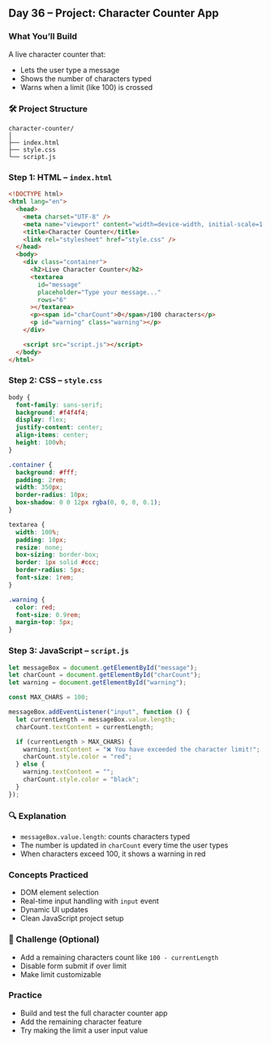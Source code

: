<article class="day-block">

## Day 36 – Project: Character Counter App

### What You’ll Build

A live character counter that:

- Lets the user type a message
- Shows the number of characters typed
- Warns when a limit (like 100) is crossed

<div class="section-break"></div>

### 🛠 Project Structure

```
character-counter/
│
├── index.html
├── style.css
└── script.js
```

<div class="section-break"></div>

### Step 1: HTML – `index.html`

```html
<!DOCTYPE html>
<html lang="en">
  <head>
    <meta charset="UTF-8" />
    <meta name="viewport" content="width=device-width, initial-scale=1.0" />
    <title>Character Counter</title>
    <link rel="stylesheet" href="style.css" />
  </head>
  <body>
    <div class="container">
      <h2>Live Character Counter</h2>
      <textarea
        id="message"
        placeholder="Type your message..."
        rows="6"
      ></textarea>
      <p><span id="charCount">0</span>/100 characters</p>
      <p id="warning" class="warning"></p>
    </div>

    <script src="script.js"></script>
  </body>
</html>
```

<div class="section-break"></div>

### Step 2: CSS – `style.css`

```css
body {
  font-family: sans-serif;
  background: #f4f4f4;
  display: flex;
  justify-content: center;
  align-items: center;
  height: 100vh;
}

.container {
  background: #fff;
  padding: 2rem;
  width: 350px;
  border-radius: 10px;
  box-shadow: 0 0 12px rgba(0, 0, 0, 0.1);
}

textarea {
  width: 100%;
  padding: 10px;
  resize: none;
  box-sizing: border-box;
  border: 1px solid #ccc;
  border-radius: 5px;
  font-size: 1rem;
}

.warning {
  color: red;
  font-size: 0.9rem;
  margin-top: 5px;
}
```

<div class="section-break"></div>

### Step 3: JavaScript – `script.js`

```js
let messageBox = document.getElementById("message");
let charCount = document.getElementById("charCount");
let warning = document.getElementById("warning");

const MAX_CHARS = 100;

messageBox.addEventListener("input", function () {
  let currentLength = messageBox.value.length;
  charCount.textContent = currentLength;

  if (currentLength > MAX_CHARS) {
    warning.textContent = "❌ You have exceeded the character limit!";
    charCount.style.color = "red";
  } else {
    warning.textContent = "";
    charCount.style.color = "black";
  }
});
```

<div class="section-break"></div>

### 🔍 Explanation

- `messageBox.value.length`: counts characters typed
- The number is updated in `charCount` every time the user types
- When characters exceed 100, it shows a warning in red

<div class="section-break"></div>

### Concepts Practiced

- DOM element selection
- Real-time input handling with `input` event
- Dynamic UI updates
- Clean JavaScript project setup

<div class="section-break"></div>

### 🔸 Challenge (Optional)

- Add a remaining characters count like `100 - currentLength`
- Disable form submit if over limit
- Make limit customizable

<div class="section-break"></div>

<div class="practice">

### Practice

- Build and test the full character counter app
- Add the remaining character feature
- Try making the limit a user input value

</div>

</article>
